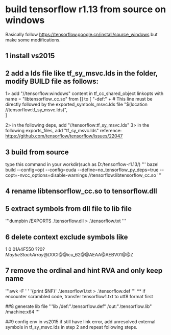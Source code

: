 # build tensorflow r1.13 from source on windows

Basically follow https://tensorflow.google.cn/install/source_windows  but  make  some  modifications.

## 1 install vs2015

## 2 add a  lds  file  like  tf_sy_msvc.lds  in  the  folder,  modify  BUILD  file  as  follows:
1> add  "//tensorflow:windows"  content  in  tf_cc_shared_object  linkopts  with  name  =  "libtensorflow_cc.so"
from []
to   [
       "-def:"  +    #  This  line  must  be  directly  followed  by  the  exported_symbols_msvc.lds  file
       "$(location  //tensorflow:tf_sy_msvc.lds)",	
     ]
     
2> in  the  following  deps,  add  "//tensorflow:tf_sy_msvc.lds"
3> in  the  following  exports_files,  add  "tf_sy_msvc.lds"
reference: https://github.com/tensorflow/tensorflow/issues/22047

## 3 build from source
type this command in your workdir(such as D:/tensorflow-r1.13/)
''' bazel  build  --config=opt  --config=cuda  --define=no_tensorflow_py_deps=true  --copt=-nvcc_options=disable-warnings  //tensorflow:libtensorflow_cc.so  '''

## 4 rename  libtensorflow_cc.so  to  tensorflow.dll

## 5 extract  symbols  from  dll  file  to  lib  file
'''dumpbin  /EXPORTS  .\tensorflow.dll  >  .\tensorflow.txt '''

## 6 delete  context  exclude  symbols  like
1        0  01A4F550  ??0?$MaybeStackArray@D$0CI@@icu_62@@AEAA@AEBV01@@Z

## 7 remove  the  ordinal  and  hint  RVA  and  only  keep  name
'''awk  -F  '  '  '{print  $NF}'  .\tensorflow1.txt  >  .\tensorflow.def '''
** if  encounter  scrambled  code,  transfer  tensorflow1.txt  to  utf8  format  first

##8 generate  lib  file
'''lib  /def:".\tensorflow.def"  /out:".\tensorflow.lib"  /machine:x64 '''

##9 config  env  in  vs2015
if  still  have  link  error,  add  unresolved  external  symbols  in  tf_sy_msvc.lds  in  step  2  and  repeat  following  steps.
